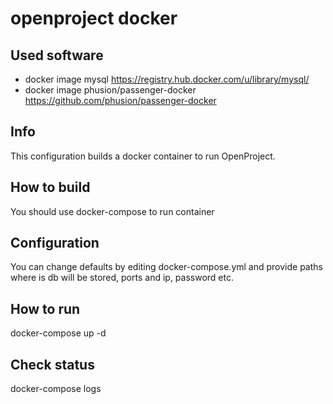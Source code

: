 # openproject docker

## Used software

- docker image mysql https://registry.hub.docker.com/u/library/mysql/
- docker image phusion/passenger-docker https://github.com/phusion/passenger-docker

## Info

This configuration builds a docker container to run OpenProject.

## How to build

You should use docker-compose to run container

## Configuration

You can change defaults by editing  docker-compose.yml and provide paths where is db will be stored, ports and ip, password etc.

## How to run

docker-compose up -d

## Check status

docker-compose logs